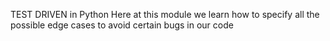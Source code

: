 TEST DRIVEN in Python
Here at this module we learn how to specify all the possible edge cases to avoid certain bugs in our code
